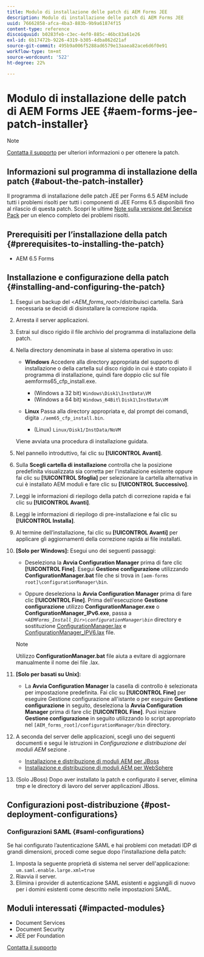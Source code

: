 ```yaml
---
title: Modulo di installazione delle patch di AEM Forms JEE
description: Modulo di installazione delle patch di AEM Forms JEE
uuid: 76662858-afca-4ba3-883b-9b9a61874f15
content-type: reference
discoiquuid: b0283feb-c3ec-4ef0-885c-46bc83a61e26
exl-id: 6b17472b-9226-4319-b305-4dba862d21af
source-git-commit: 495b9a006f5288ad6579e13aaea82ace6d6f0e91
workflow-type: tm+mt
source-wordcount: '522'
ht-degree: 22%

---
```


# Modulo di installazione delle patch di AEM Forms JEE {#aem-forms-jee-patch-installer}

>[!NOTE]
>
>[Contatta il supporto](https://www.adobe.com/account/sign-in.supportportal.html) per ulteriori informazioni o per ottenere la patch.

## Informazioni sul programma di installazione della patch {#about-the-patch-installer}

Il programma di installazione delle patch JEE per Forms 6.5 AEM include tutti i problemi risolti per tutti i componenti di JEE Forms 6.5 disponibili fino al rilascio di questa patch. Scopri le ultime  [Note sulla versione del Service Pack](release-notes.md) per un elenco completo dei problemi risolti.

## Prerequisiti per l’installazione della patch {#prerequisites-to-installing-the-patch}

* AEM 6.5 Forms

## Installazione e configurazione della patch {#installing-and-configuring-the-patch}

1. Esegui un backup del &lt;*AEM_forms_root*>/distribuisci cartella. Sarà necessaria se decidi di disinstallare la correzione rapida.
1. Arresta il server applicazioni.
1. Estrai sul disco rigido il file archivio del programma di installazione della patch.
1. Nella directory denominata in base al sistema operativo in uso:

   * **Windows**
Accedere alla directory appropriata del supporto di installazione o della cartella sul disco rigido in cui è stato copiato il programma di installazione, quindi fare doppio clic sul file aemforms65_cfp_install.exe.

      * (Windows a 32 bit) `Windows\Disk1\InstData\VM`
      * (Windows a 64 bit) `Windows_64Bit`\ `Disk1\InstData\VM`
   * **Linux**
Passa alla directory appropriata e, dal prompt dei comandi, digita 
`./aem65_cfp_install.bin`.

      * (Linux) `Linux/Disk1/InstData/NoVM`

   Viene avviata una procedura di installazione guidata.

1. Nel pannello introduttivo, fai clic su **[!UICONTROL Avanti]**.
1. Sulla **Scegli cartella di installazione** controlla che la posizione predefinita visualizzata sia corretta per l&#39;installazione esistente oppure fai clic su **[!UICONTROL Sfoglia]** per selezionare la cartella alternativa in cui è installato AEM moduli e fare clic su **[!UICONTROL Successivo]**.
1. Leggi le informazioni di riepilogo della patch di correzione rapida e fai clic su **[!UICONTROL Avanti]**.
1. Leggi le informazioni di riepilogo di pre-installazione e fai clic su **[!UICONTROL Installa]**.
1. Al termine dell’installazione, fai clic su **[!UICONTROL Avanti]** per applicare gli aggiornamenti della correzione rapida ai file installati.

1. **[Solo per Windows]:** Esegui uno dei seguenti passaggi:
   * Deseleziona la **Avvia Configuration Manager** prima di fare clic **[!UICONTROL Fine]**. Esegui **Gestione configurazione** utilizzando **ConfigurationManager.bat** file che si trova in `[aem-forms root]\configurationManager\bin`.

   * Oppure deseleziona la **Avvia Configuration Manager** prima di fare clic **[!UICONTROL Fine]**. Prima dell&#39;esecuzione **Gestione configurazione** utilizzo **ConfigurationManager.exe** o **ConfigurationManager_IPv6.exe**, passa a *`<AEMForms_Install_Dir>\configurationManager\bin`* directory e sostituzione [ConfigurationManager.lax](/help/assets/ConfigurationManager.lax) e [ConfigurationManager_IPV6.lax](/help/assets/ConfigurationManager_IPv6.lax) file.
   >[!NOTE]
   >Utilizzo **ConfigurationManager.bat** file aiuta a evitare di aggiornare manualmente il nome dei file .lax.

1. **[Solo per basati su Unix]:**

   * La **Avvia Configuration Manager** la casella di controllo è selezionata per impostazione predefinita. Fai clic su **[!UICONTROL Fine]** per eseguire Gestione configurazione all&#39;istante o per eseguire **Gestione configurazione** in seguito, deseleziona la **Avvia Configuration Manager** prima di fare clic **[!UICONTROL Fine]**. Puoi iniziare **Gestione configurazione** in seguito utilizzando lo script appropriato nel `[AEM_forms_root]/configurationManager/bin` directory.

1. A seconda del server delle applicazioni, scegli uno dei seguenti documenti e segui le istruzioni in *Configurazione e distribuzione dei moduli AEM* sezione .

   * [Installazione e distribuzione di moduli AEM per JBoss](http://www.adobe.com/go/learn_aemforms_installJBoss_65)
   * [Installazione e distribuzione di moduli AEM per WebSphere](http://www.adobe.com/go/learn_aemforms_installWebSphere_65)

1. (Solo JBoss) Dopo aver installato la patch e configurato il server, elimina tmp e le directory di lavoro del server applicazioni JBoss.

## Configurazioni post-distribuzione {#post-deployment-configurations}

### Configurazioni SAML {#saml-configurations}

Se hai configurato l’autenticazione SAML e hai problemi con metadati IDP di grandi dimensioni, procedi come segue dopo l’installazione della patch:

1. Imposta la seguente proprietà di sistema nel server dell&#39;applicazione:\
   `um.saml.enable.large.xml=true`
1. Riavvia il server.
1. Elimina i provider di autenticazione SAML esistenti e aggiungili di nuovo per i domini esistenti come descritto nelle impostazioni SAML.

## Moduli interessati {#impacted-modules}

* Document Services
* Document Security
* JEE per Foundation

[Contatta il supporto](https://www.adobe.com/account/sign-in.supportportal.html)
